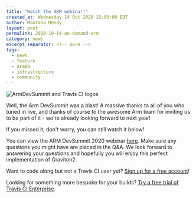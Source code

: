 ```yaml
---
title: "Watch the ARM webinar!"
created_at: Wednesday 14 Oct 2020 15:00:00 EDT
author: Montana Mendy
layout: post
permalink: 2020-10-14-on-demand-arm
category: news
excerpt_separator: <!-- more --> 
tags:
  - news
  - feature
  - Arm64
  - infrastructure
  - community
---
```


![ArmDevSummit and Travis CI logos](/images/Arm.png)

Well, the Arm DevSummit was a blast! A massive thanks to all of you who tuned in live, and thanks of course to the awesome Arm team for inviting us to be part of it - we're already looking forward to next year!

If you missed it, don't worry, you can still watch it below!

<!-- more -->

You can view the ARM DevSummit 2020 webinar [here](https://devsummit.arm.com/agenda/?search=Travis#/). Make sure any questions you might have are placed in the Q&A. We look forward to answering your questions and hopefully you will enjoy this perfect implementation of Graviton2.

Want to code along but not a Travis CI user yet? [Sign up for a free account](https://travis-ci.com/signup?utm_source=tciblog&utm_medium=blogpost&utm_campaign=blog_cta)!

Looking for something more bespoke for your builds? [Try a free trial of Travis CI Enterprise](https://landing.travis-ci.com/enterprise/?utm_source=tciblog&utm_medium=blogpost&utm_campaign=blog_cta).

